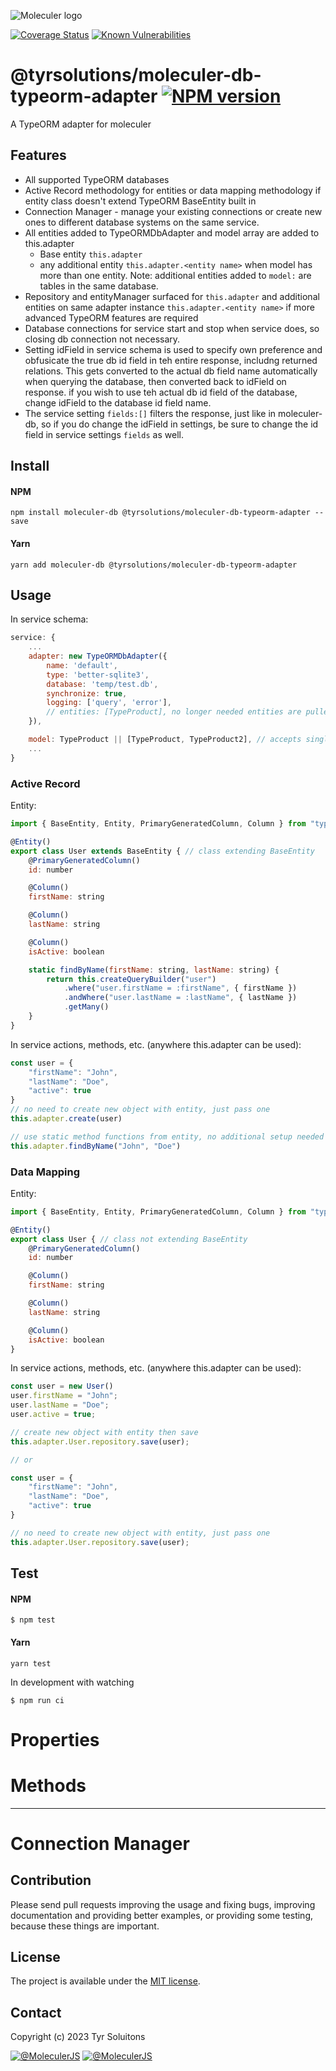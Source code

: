 ![Moleculer logo](http://moleculer.services/images/banner.png)

<!-- [![Build Status](https://travis-ci.org/tyrsolution/moleculer-db-typeorm-adapter.svg?branch=master)](https://travis-ci.org/tyrsolution/moleculer-db-typeorm-adapter) -->
[![Coverage Status](https://coveralls.io/repos/github/tyrsolution/moleculer-db-typeorm-adapter/badge.svg?branch=master)](https://coveralls.io/github/tyrsolution/moleculer-db-typeorm-adapter?branch=master)
[![Known Vulnerabilities](https://snyk.io/test/github/tyrsolution/moleculer-db-typeorm-adapter/badge.svg)](https://snyk.io/test/github/tyrsolution/moleculer-db-typeorm-adapter)

# @tyrsolutions/moleculer-db-typeorm-adapter [![NPM version](https://img.shields.io/npm/v/@tyrsolutions/moleculer-db-typeorm-adapter.svg)](https://www.npmjs.com/package/@tyrsolutions/moleculer-db-typeorm-adapter)
A TypeORM adapter for moleculer


## Features

- All supported TypeORM databases
- Active Record methodology for entities or data mapping methodology if entity class doesn't extend TypeORM BaseEntity built in
- Connection Manager - manage your existing connections or create new ones to different database systems on the same service.
- All entities added to TypeORMDbAdapter and model array are added to this.adapter
  - Base entity ```this.adapter```
  - any additional entity ```this.adapter.<entity name>``` when model has more than one entity. Note: additional entities added to ```model:``` are tables in the same database.
- Repository and entityManager surfaced for ```this.adapter``` and additional entities on same adapter instance  ```this.adapter.<entity name>``` if more advanced TypeORM features are required
- Database connections for service start and stop when service does, so closing db connection not necessary.
- Setting idField in service schema is used to specify own preference and obfusicate the true db id field in teh entire response, includng returned relations. This gets converted to the actual db field name automatically when querying the database, then converted back to idField on response. if you wish to use teh actual db id field of the database, change idField to the database id field name.
- The service setting ```fields:[]``` filters the response, just like in moleculer-db, so if you do change the idField in settings, be sure to change the id field in service settings ```fields``` as well.

## Install
#### NPM
```
npm install moleculer-db @tyrsolutions/moleculer-db-typeorm-adapter --save
```
#### Yarn
```
yarn add moleculer-db @tyrsolutions/moleculer-db-typeorm-adapter
```

## Usage

In service schema:
```js
service: {
    ...
    adapter: new TypeORMDbAdapter({
        name: 'default',
        type: 'better-sqlite3',
        database: 'temp/test.db',
        synchronize: true,
        logging: ['query', 'error'],
        // entities: [TypeProduct], no longer needed entities are pulled from model and added. Providing one here will override model:
    }),

    model: TypeProduct || [TypeProduct, TypeProduct2], // accepts single entity or array of entities.
    ...
}
```

### Active Record
Entity:
```js
import { BaseEntity, Entity, PrimaryGeneratedColumn, Column } from "typeorm"

@Entity()
export class User extends BaseEntity { // class extending BaseEntity
    @PrimaryGeneratedColumn()
    id: number

    @Column()
    firstName: string

    @Column()
    lastName: string

    @Column()
    isActive: boolean

    static findByName(firstName: string, lastName: string) {
        return this.createQueryBuilder("user")
            .where("user.firstName = :firstName", { firstName })
            .andWhere("user.lastName = :lastName", { lastName })
            .getMany()
    }
}
```
In service actions, methods, etc. (anywhere this.adapter can be used):
```js
const user = {
    "firstName": "John",
    "lastName": "Doe",
    "active": true
}
// no need to create new object with entity, just pass one
this.adapter.create(user)

// use static method functions from entity, no additional setup needed
this.adapter.findByName("John", "Doe")
```

### Data Mapping
Entity:
```js
import { BaseEntity, Entity, PrimaryGeneratedColumn, Column } from "typeorm"

@Entity()
export class User { // class not extending BaseEntity
    @PrimaryGeneratedColumn()
    id: number

    @Column()
    firstName: string

    @Column()
    lastName: string

    @Column()
    isActive: boolean
}
```
In service actions, methods, etc. (anywhere this.adapter can be used):
```js
const user = new User()
user.firstName = "John";
user.lastName = "Doe";
user.active = true;

// create new object with entity then save
this.adapter.User.repository.save(user);

// or

const user = {
    "firstName": "John",
    "lastName": "Doe",
    "active": true
}

// no need to create new object with entity, just pass one
this.adapter.User.repository.save(user);
```

## Test
#### NPM
```
$ npm test
```
#### Yarn
```
yarn test
```

In development with watching

```
$ npm run ci
```

# Properties

<!-- AUTO-CONTENT-START:PROPERTIES -->

<!-- AUTO-CONTENT-END:PROPERTIES -->

<!-- AUTO-CONTENT-TEMPLATE:PROPERTIES
{{#each this}}
## `{{name}}` {{#each badges}}{{this}} {{/each}}
{{#since}}
_<sup>Since: {{this}}</sup>_
{{/since}}

{{description}}

### Parameters
| Property | Type | Default | Description |
| -------- | ---- | ------- | ----------- |
{{#each params}}
| `{{name}}` | {{type}} | {{defaultValue}} | {{description}} |
{{/each}}
{{^params}}
*No input parameters.*
{{/params}}

{{#returns}}
### Results
**Type:** {{type}}

{{description}}
{{/returns}}

{{#hasExamples}}
### Examples
{{#each examples}}
{{this}}
{{/each}}
{{/hasExamples}}

{{/each}}
-->

# Methods

<!-- AUTO-CONTENT-START:METHODS -->

<!-- AUTO-CONTENT-END:METHODS -->

<!-- AUTO-CONTENT-TEMPLATE:METHODS
{{#each this}}
## `{{name}}` {{#each badges}}{{this}} {{/each}}
{{#since}}
_<sup>Since: {{this}}</sup>_
{{/since}}

{{description}}

### Parameters
| Property | Type | Default | Description |
| -------- | ---- | ------- | ----------- |
{{#each params}}
| `{{name}}` | {{type}} | {{defaultValue}} | {{description}} |
{{/each}}
{{^params}}
*No input parameters.*
{{/params}}

{{#returns}}
### Results
**Type:** {{type}}

{{description}}
{{/returns}}

{{#hasExamples}}
### Examples
{{#each examples}}
{{this}}
{{/each}}
{{/hasExamples}}

{{/each}}
-->

***

# Connection Manager

<!-- AUTO-CONTENT-START:CONNECTIONMANAGER -->

<!-- AUTO-CONTENT-END:CONNECTIONMANAGER -->

<!-- AUTO-CONTENT-TEMPLATE:CONNECTIONMANAGER
{{#each this}}
## `{{name}}` {{#each badges}}{{this}} {{/each}}
{{#since}}
_<sup>Since: {{this}}</sup>_
{{/since}}

{{description}}

### Parameters
| Property | Type | Default | Description |
| -------- | ---- | ------- | ----------- |
{{#each params}}
| `{{name}}` | {{type}} | {{defaultValue}} | {{description}} |
{{/each}}
{{^params}}
*No input parameters.*
{{/params}}

{{#returns}}
### Results
**Type:** {{type}}

{{description}}
{{/returns}}

{{#hasExamples}}
### Examples
{{#each examples}}
{{this}}
{{/each}}
{{/hasExamples}}

{{/each}}
-->



## Contribution
Please send pull requests improving the usage and fixing bugs, improving documentation and providing better examples, or providing some testing, because these things are important.

## License
The project is available under the [MIT license](https://tldrlegal.com/license/mit-license).

## Contact
Copyright (c) 2023 Tyr Soluitons

[![@MoleculerJS](https://img.shields.io/badge/github-moleculerjs-green.svg)](https://github.com/moleculerjs) [![@MoleculerJS](https://img.shields.io/badge/twitter-MoleculerJS-blue.svg)](https://twitter.com/MoleculerJS)
